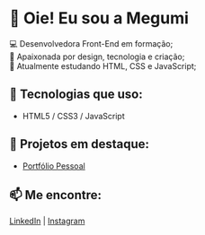 # 👋 Oie! Eu sou a Megumi
💻 Desenvolvedora Front-End em formação;  
🎨 Apaixonada por design, tecnologia e criação;  
🌱 Atualmente estudando HTML, CSS e JavaScript;

## 🚀 Tecnologias que uso:
- HTML5 / CSS3 / JavaScript  

## 📂 Projetos em destaque:
- [Portfólio Pessoal](https://github.com/mileneinoue/portfolio)

## 📫 Me encontre:
[LinkedIn](https://www.linkedin.com/in/milene-inoue-556387390/) | [Instagram](https://instagram.com/mileneinoue)
